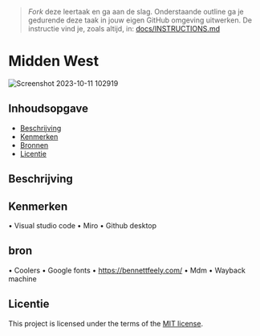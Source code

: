 > _Fork_ deze leertaak en ga aan de slag. Onderstaande outline ga je gedurende deze taak in jouw eigen GitHub omgeving uitwerken. De instructie vind je, zoals altijd, in: [docs/INSTRUCTIONS.md](docs/INSTRUCTIONS.md)

# Midden West 
<!-- Geef je project een titel en schrijf in één zin wat het is -->
![Screenshot 2023-10-11 102919](https://github.com/christoph3r3w/MiddenWest-client-website/assets/144007933/1e0947d0-1254-4d7c-b72a-573a9d66da5b)


## Inhoudsopgave
  * [Beschrijving](#beschrijving)
  * [Kenmerken](#kenmerken)
  * [Bronnen](#bronnen)
  * [Licentie](#licentie)

## Beschrijving

<!-- In de Beschrijving staat hoe je project er uit ziet, hoe het werkt en wat je er mee kan. -->
<!-- Voeg een mooie poster visual toe 📸 -->
<!-- Voeg een link toe naar Github Pages 🌐-->

## Kenmerken
•	Visual studio code
•	Miro 
•	Github desktop

## bron
•	Coolers 
•	Google fonts
•	https://bennettfeely.com/
•	Mdm 
•	Wayback machine



## Licentie

This project is licensed under the terms of the [MIT license](./LICENSE).
